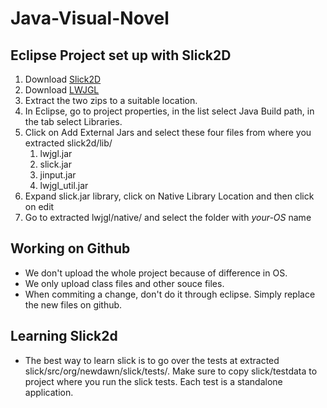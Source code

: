 # Java-Visual-Novel

## Eclipse Project set up with Slick2D 
1. Download  [Slick2D](http://slick.ninjacave.com/slick.zip)
2. Download [LWJGL](https://sourceforge.net/projects/java-game-lib/files/Official%20Releases/LWJGL%202.9.3/)
4. Extract the two zips to a suitable location.
3. In Eclipse, go to project properties, in the list select Java Build path, in the tab select Libraries.
4. Click on Add External Jars and select these four files from where you extracted slick2d/lib/
    1. lwjgl.jar
    2. slick.jar
    3. jinput.jar
    4. lwjgl_util.jar
5. Expand slick.jar library, click on Native Library Location and then click on edit
6. Go to extracted lwjgl/native/ and select the folder with *your-OS* name



## Working on Github
- We don't upload the whole project because of difference in OS.
- We only upload class files and other souce files.
- When commiting a change, don't do it through eclipse. Simply replace the new files on github.

## Learning Slick2d
- The best way to learn slick is to go over the tests at extracted slick/src/org/newdawn/slick/tests/. Make sure to copy slick/testdata to project where you run the slick tests. Each test is a standalone application.
